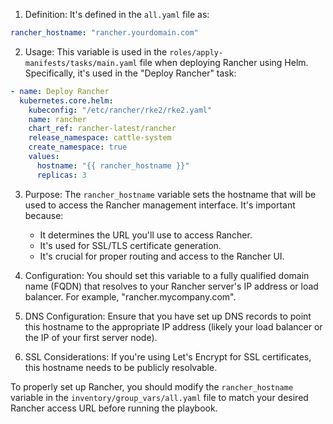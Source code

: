 1. Definition: It's defined in the `all.yaml` file as:

```yaml
rancher_hostname: "rancher.yourdomain.com"
```

2. Usage: This variable is used in the `roles/apply-manifests/tasks/main.yaml` file when deploying Rancher using Helm. Specifically, it's used in the "Deploy Rancher" task:

```yaml
- name: Deploy Rancher
  kubernetes.core.helm:
    kubeconfig: "/etc/rancher/rke2/rke2.yaml"
    name: rancher
    chart_ref: rancher-latest/rancher
    release_namespace: cattle-system
    create_namespace: true
    values:
      hostname: "{{ rancher_hostname }}"
      replicas: 3
```

3. Purpose: The `rancher_hostname` variable sets the hostname that will be used to access the Rancher management interface. It's important because:
   - It determines the URL you'll use to access Rancher.
   - It's used for SSL/TLS certificate generation.
   - It's crucial for proper routing and access to the Rancher UI.

4. Configuration: You should set this variable to a fully qualified domain name (FQDN) that resolves to your Rancher server's IP address or load balancer. For example, "rancher.mycompany.com".

5. DNS Configuration: Ensure that you have set up DNS records to point this hostname to the appropriate IP address (likely your load balancer or the IP of your first server node).

6. SSL Considerations: If you're using Let's Encrypt for SSL certificates, this hostname needs to be publicly resolvable.

To properly set up Rancher, you should modify the `rancher_hostname` variable in the `inventory/group_vars/all.yaml` file to match your desired Rancher access URL before running the playbook.